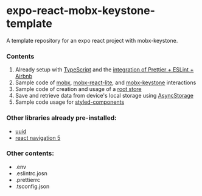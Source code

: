 # expo-react-mobx-keystone-template
A template repository for an expo react project with mobx-keystone.

### Contents
1. Already setup with [TypeScript][ts] and the [integration of Prettier + ESLint + Airbnb][configs] 
1. Sample code of [mobx][mobx], [mobx-react-lite][mobx-react-lite], and [mobx-keystone][mobx-keystone] interactions
2. Sample code of creation and usage of a [root store][root store]
3. Save and retrieve data from device's local storage using [AsyncStorage][async]
4. Sample code usage for [styled-components][styled-components]

### Other libraries already pre-installed:
* [uuid][uuid] 
* [react navigation 5][rn5] 

### Other contents:
* .env
* .eslintrc.josn
* .prettierrc
* .tsconfig.json

[async]: https://reactnative.dev/docs/asyncstorage
[mobx]: https://mobx.js.org/
[mobx-react-lite]: https://github.com/mobxjs/mobx-react-lite
[mobx-keystone]: https://mobx-keystone.js.org/
[root store]: https://mobx-keystone.js.org/rootStores
[styled-components]: https://styled-components.com/docs/
[ts]: https://www.typescriptlang.org/
[configs]: https://blog.echobind.com/integrating-prettier-eslint-airbnb-style-guide-in-vscode-47f07b5d7d6a
[uuid]: https://www.npmjs.com/package/uuid
[rn5]: https://reactnavigation.org/
